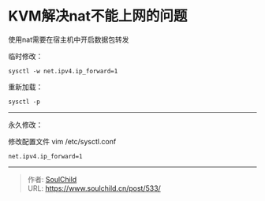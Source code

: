 # KVM解决nat不能上网的问题

<!--more-->
使用nat需要在宿主机中开启数据包转发

临时修改：

`sysctl -w net.ipv4.ip_forward=1`

重新加载：

`sysctl -p`

---

永久修改：

修改配置文件
vim /etc/sysctl.conf

`net.ipv4.ip_forward=1`


---

> 作者: [SoulChild](https://www.soulchild.cn)  
> URL: https://www.soulchild.cn/post/533/  

